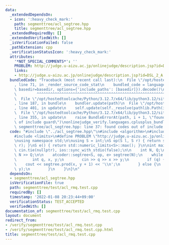 ```yaml
---
data:
  _extendedDependsOn:
  - icon: ':heavy_check_mark:'
    path: segmenttree/acl_segtree.hpp
    title: segmenttree/acl_segtree.hpp
  _extendedRequiredBy: []
  _extendedVerifiedWith: []
  _isVerificationFailed: false
  _pathExtension: cpp
  _verificationStatusIcon: ':heavy_check_mark:'
  attributes:
    '*NOT_SPECIAL_COMMENTS*': ''
    PROBLEM: http://judge.u-aizu.ac.jp/onlinejudge/description.jsp?id=DSL_2_A
    links:
    - http://judge.u-aizu.ac.jp/onlinejudge/description.jsp?id=DSL_2_A
  bundledCode: "Traceback (most recent call last):\n  File \"/opt/hostedtoolcache/Python/3.12.7/x64/lib/python3.12/site-packages/onlinejudge_verify/documentation/build.py\"\
    , line 71, in _render_source_code_stat\n    bundled_code = language.bundle(stat.path,\
    \ basedir=basedir, options={'include_paths': [basedir]}).decode()\n          \
    \         ^^^^^^^^^^^^^^^^^^^^^^^^^^^^^^^^^^^^^^^^^^^^^^^^^^^^^^^^^^^^^^^^^^^^^^^^^^^^^^^^^\n\
    \  File \"/opt/hostedtoolcache/Python/3.12.7/x64/lib/python3.12/site-packages/onlinejudge_verify/languages/cplusplus.py\"\
    , line 187, in bundle\n    bundler.update(path)\n  File \"/opt/hostedtoolcache/Python/3.12.7/x64/lib/python3.12/site-packages/onlinejudge_verify/languages/cplusplus_bundle.py\"\
    , line 401, in update\n    self.update(self._resolve(pathlib.Path(included), included_from=path))\n\
    \  File \"/opt/hostedtoolcache/Python/3.12.7/x64/lib/python3.12/site-packages/onlinejudge_verify/languages/cplusplus_bundle.py\"\
    , line 355, in update\n    raise BundleErrorAt(path, i + 1, \"found codes out\
    \ of include guard\")\nonlinejudge_verify.languages.cplusplus_bundle.BundleErrorAt:\
    \ segmenttree/acl_segtree.hpp: line 37: found codes out of include guard\n"
  code: "#include \"../acl_segtree.hpp\"\n#include <algorithm>\n#include <iostream>\n\
    #include <limits>\n#define PROBLEM \"http://judge.u-aizu.ac.jp/onlinejudge/description.jsp?id=DSL_2_A\"\
    \nusing namespace std;\n\nusing S = int;\nS op(S l, S r) { return std::min(l,\
    \ r); }\nS e() { return std::numeric_limits<S>::max(); }\n\nint main() {\n   \
    \ cin.tie(nullptr), ios::sync_with_stdio(false);\n\n    int N, Q;\n    cin >>\
    \ N >> Q;\n\n    atcoder::segtree<S, op, e> segtree(N);\n    while (Q--) {\n \
    \       int q, x, y;\n        cin >> q >> x >> y;\n        if (q) {\n        \
    \    cout << segtree.prod(x, y + 1) << '\\n';\n        } else {\n            segtree.set(x,\
    \ y);\n        }\n    }\n}\n"
  dependsOn:
  - segmenttree/acl_segtree.hpp
  isVerificationFile: true
  path: segmenttree/test/acl_rmq.test.cpp
  requiredBy: []
  timestamp: '2022-01-08 20:23:44+09:00'
  verificationStatus: TEST_ACCEPTED
  verifiedWith: []
documentation_of: segmenttree/test/acl_rmq.test.cpp
layout: document
redirect_from:
- /verify/segmenttree/test/acl_rmq.test.cpp
- /verify/segmenttree/test/acl_rmq.test.cpp.html
title: segmenttree/test/acl_rmq.test.cpp
---
```

